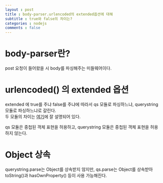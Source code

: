 ```yaml
---
layout : post
title : body-parser.urlencoded의 extended옵션에 대해
subtitle : true와 false의 차이는?
categories : nodejs
comments : false
---
```


# body-parser란?
post 요청이 들어왔을 시 body를 파싱해주는 미들웨어이다.

# urlencoded() 의 extended 옵션
extended 에 true를 주냐 false를 주냐에 따라서 qs 모듈로 파싱하느냐, querystring 모듈로 파싱하느냐로 갈린다.<br>
두 모듈의 차이는 [여기](https://stackoverflow.com/questions/29960764/what-does-extended-mean-in-express-4-0/45690436#45690436)에 잘 설명되어 있다.

qs 모듈은 중첩된 객체 표현을 허용하고, querystring 모듈은 중첩된 객체 표현을 허용하지 않는다.

# Object 상속
querystring.parse는 Object를 상속받지 않지만, qs.parse는 Object를 상속받아 toString()과 hasOwnProperty() 등이 사용 가능해진다.